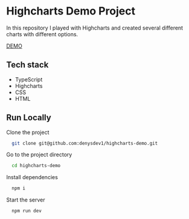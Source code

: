 # Highcharts Demo Project

In this repository I played with Highcharts and created several different charts with different options.

[DEMO](https://highcharts-demo-gamma.vercel.app/)

## Tech stack

- TypeScript
- Highcharts
- CSS
- HTML

## Run Locally

Clone the project

```bash
  git clone git@github.com:denysdev1/highcharts-demo.git
```

Go to the project directory

```bash
  cd highcharts-demo
```

Install dependencies

```bash
  npm i
```

Start the server

```bash
  npm run dev
```
